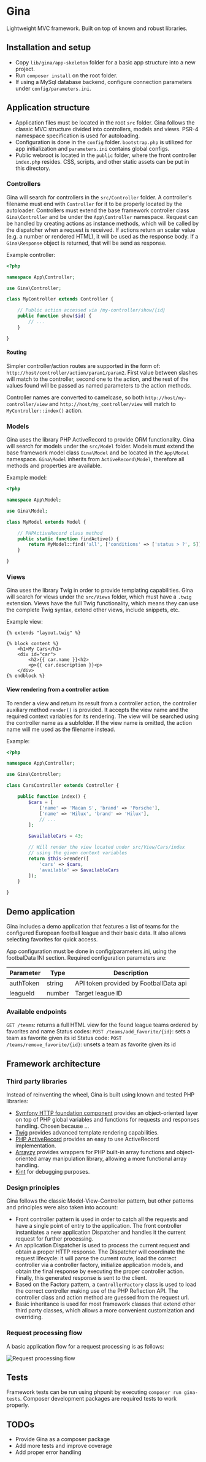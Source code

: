 # Gina

Lightweight MVC framework. Built on top of known and robust libraries.

## Installation and setup

* Copy ```lib/gina/app-skeleton``` folder for a basic app structure into a new project.
* Run `composer install` on the root folder.
* If using a MySql database backend, configure connection parameters under ```config/parameters.ini```.

## Application structure

* Application files must be located in the root ```src``` folder. Gina follows the classic MVC structure divided into controllers, models and views. PSR-4 namespace specification is used for autoloading.
* Configuration is done in the ```config``` folder. ```bootstrap.php``` is utilized for app initialization and ```parameters.ini``` contains global configs.
* Public webroot is located in the ```public``` folder, where the front controller ```index.php``` resides. CSS, scripts, and other static assets can be put in this directory.

### Controllers
Gina will search for controllers in the ```src/Controller``` folder. A controller's filename must end with ```Controller``` for it to be properly located by the autoloader.
Controllers must extend the base framework controller class ```Gina\Controller``` and be under the ```App\Controller``` namespace.
Request can be handled by creating actions as instance methods, which will be called by the dispatcher when a request is received.
If actions return an scalar value (e.g. a number or rendered HTML), it will be used as the response body. If a ```Gina\Response``` object is returned, that will be send as response.

Example controller:

```php
<?php

namespace App\Controller;

use Gina\Controller;

class MyController extends Controller {

    // Public action accessed via /my-controller/show/{id}
    public function show($id) {
        // ...
    }

}

```

#### Routing

Simpler controller/action routes are supported in the form of:
`http://host/controller/action/param1/param2`. First value between slashes will match to the controller, second one to the action, and the rest of the values found will be passed as named parameters to the action methods.

Controller names are converted to camelcase, so both `http://host/my-controller/view` and `http://host/my_controller/view` will match to `MyController::index()` action.

### Models

Gina uses the library PHP ActiveRecord to provide ORM functionality.
Gina will search for models under the `src/Model` folder.
Models must extend the base framework model class `Gina\Model` and be located in the `App\Model` namespace.
`Gina\Model` inherits from `ActiveRecord\Model`, therefore all methods and properties are available.

Example model:

```php
<?php

namespace App\Model;

use Gina\Model;

class MyModel extends Model {

    // PHPActiveRecord class method
    public static function findActive() {
        return MyModel::find('all', ['conditions' => ['status > ?', 5]]);
    }

}

```

### Views

Gina uses the library Twig in order to provide templating capabilities.
Gina will search for views under the ```src/Views``` folder, which must have a ```.twig``` extension. Views have the full Twig functionality, which means they can use the complete Twig syntax, extend other views, include snippets, etc.

Example view:

```twig
{% extends "layout.twig" %}

{% block content %}
    <h1>My Cars</h1>
    <div id="car">
        <h2>{{ car.name }}<h2>
        <p>{{ car.description }}<p>
    </div>
{% endblock %}
```

#### View rendering from a controller action

To render a view and return its result from a controller action, the controller auxiliary method ```render()``` is provided. It accepts the view name and the required context variables for its rendering. The view will be searched using the controller name as a subfolder. If the view name is omitted, the action name will me used as the filename instead.

Example:

```php
<?php

namespace App\Controller;

use Gina\Controller;

class CarsController extends Controller {

    public function index() {
        $cars = [
            ['name' => 'Macan S', 'brand' => 'Porsche'],
            ['name' => 'Hilux', 'brand' => 'Hilux'],
            // ...
        ];

        $availableCars = 43;

        // Will render the view located under src/View/Cars/index
        // using the given context variables
        return $this->render([
            'cars' => $cars,
            'available' => $availableCars
        ]);
    }

}

```

## Demo application

Gina includes a demo application that features a list of teams for the configured European football league and their basic data. It also allows selecting favorites for quick access.

App configuration must be done in config/parameters.ini, using the footbalData INI section. Required configuration parameters are:

| Parameter  | Type | Description |
| ------------- | ------------- | ------------- |
| authToken  | string  | API token provided by FootballData api  |
| leagueId  | number  | Target league ID  |

### Available endpoints

`GET /teams`: returns a full HTML view for the found league teams ordered by favorites and name
Status codes:
`POST /teams/add_favorite/{id}`: sets a team as favorite given its id
Status code:
`POST /teams/remove_favorite/{id}`: unsets a team as favorite given its id


## Framework architecture

### Third party libraries

Instead of reinventing the wheel, Gina is built using known and tested PHP libraries:
* [Symfony HTTP foundation component](https://github.com/symfony/http-foundation) provides an object-oriented layer on top of PHP global variables and functions for requests and responses handling. Chosen because ...
* [Twig](https://github.com/twigphp/Twig) provides advanced template rendering capabilities.
* [PHP ActiveRecord](https://github.com/jpfuentes2/php-activerecord) provides an easy to use ActiveRecord implementation.
* [Arrayzy](https://github.com/bocharsky-bw/Arrayzy) provides wrappers for PHP built-in array functions and object-oriented array manipulation library, allowing a more functional array handling.
* [Kint](https://github.com/raveren/kint) for debugging purposes.

### Design principles

Gina follows the classic Model-View-Controller pattern, but other patterns and principles were also taken into account:
* Front controller pattern is used in order to catch all the requests and have a single point of entry to the application. The front controller instantiates a new application Dispatcher and handles it the current request for further processing.
* An application Dispatcher is used to process the current request and obtain a proper HTTP response. The Dispatcher will coordinate the request lifecycle: it will parse the current route, load the correct controller via a controller factory, initialize application models, and obtain the final response by executing the proper controller action. Finally, this generated response is sent to the client.
* Based on the Factory pattern, a `ControllerFactory` class is used to load the correct controller making use of the PHP Reflection API. The controller class and action method are guessed from the request url.
* Basic inheritance is used for most framework classes that extend other third party classes, which allows a more convenient customization and overriding.

### Request processing flow

A basic  application flow for a request processing is as follows:

![Request processing flow](https://raw.githubusercontent.com/ajfranzoia/gina/master/request-processing-flow.png)


## Tests

Framework tests can be run using phpunit by executing `composer run gina-tests`. Composer development packages are required tests to work properly.

## TODOs

* Provide Gina as a composer package
* Add more tests and improve coverage
* Add proper error handling
